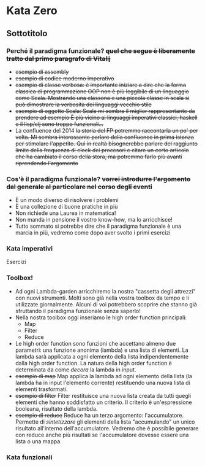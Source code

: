 Kata Zero 
=========
Sottotitolo 
-----------

### Perché il paradigma funzionale? ~~quel che segue è liberamente tratto dal primo paragrafo di Vitalij~~
* ~~esempio di assembly~~
* ~~esempio di codice moderno imperativo~~
* ~~esempio di classe verbosa: è importante iniziare a dire che la forma classica di programmazione OOP non è più leggibile di un linguaggio come Scala. Mostrando una classona e una piccola classe in scala si può dimostrare la verbosità dei linguaggi vecchio stile~~
* ~~esempio di oggetto Scala: Scala mi sembra il miglior rappresentante da prendere ad esempio È più vicino ai linguaggi imperativi classici, haskell e il lisp/clj sono troppo funzionali...~~
* La confluence del 2014 ~~la storia del FP potremmo raccontarla un po' per volta. Mi sembra interessante parlare della confluence in prima istanza per stimolare l'appetito. Qui in realtà bisognerebbe parlare del raggiunto limite della frequenza di clock dei procesori e citare un certo articolo che ha cambiato il corso della stora, ma potremmo farlo più avanti riprendendo l'argomento~~

### Cos'è il paradigma funzionale? ~~vorrei introdurre l'argomento dal generale al particolare nel corso degli eventi~~
* È un modo diverso di risolvere i problemi 
* È una collezione di buone pratiche in più
* Non richiede una Laurea in matematica!
* Non manda in pensione il vostro know-how, ma lo arricchisce! 
* Tutto sommato si potrebbe dire che il paradigma funzionale è una marcia in più, vedremo come dopo aver svolto i primi esercizi

### Kata imperativi
Esercizi  

### Toolbox! 
* Ad ogni Lambda-garden arricchiremo la nostra "cassetta degli attrezzi" con nuovi strumenti. Molti sono già nella vostra toolbox da tempo e li utilizzate giornalmente. Alcuni di voi potrebbero scoprire che stanno già sfruttando il paradigma funzionale senza saperlo! 
* Nella nostra toolbox oggi inseriamo le high order function principali:
  * Map
  * Filter
  * Reduce
* Le high order function sono funzioni che accettano almeno due parametri: una funzione anonima (lambda) e una lista di elementi. La lambda sarà applicata a ogni elemento della lista indipendentemente dalla high order function. La natura della high order function è determinata da come *decora* la lambda in input. 
* ~~esempio di map~~ Map applica la lambda ad ogni elemento della lista (la lambda ha in input l'elemento corrente) restituendo una nuova lista di elementi trasformati. 
* ~~esempio di filter~~ Filter restituisce una nuova lista creata da tutti quegli elementi che hanno soddisfatto un criterio. Il criterio è un'espressione booleana, risultato della lambda. 
* ~~esempio di reduce~~ Reduce ha un terzo argomento: l'accumulatore. Permette di *sintetizzare* gli elementi della lista "accumulando" un unico risultato all'interno dell'accumulatore. Vedremo che è possibile generare con reduce anche più risultati se l'accumulatore dovesse essere una lista o una mappa. 

### Kata funzionali

